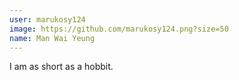 ```yaml
---
user: marukosy124
image: https://github.com/marukosy124.png?size=50
name: Man Wai Yeung
---
```

I am as short as a hobbit.
